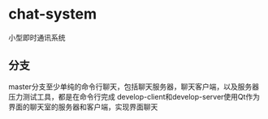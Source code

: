 # chat-system
小型即时通讯系统
## 分支
master分支至少单纯的命令行聊天，包括聊天服务器，聊天客户端，以及服务器压力测试工具，都是在命令行完成
develop-client和develop-server使用Qt作为界面的聊天室的服务器和客户端，实现界面聊天
